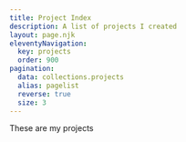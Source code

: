 ```yaml
---
title: Project Index
description: A list of projects I created
layout: page.njk
eleventyNavigation:
  key: projects
  order: 900
pagination:
  data: collections.projects
  alias: pagelist
  reverse: true
  size: 3
---
```


These are my projects
